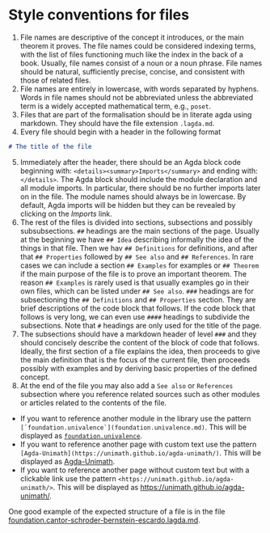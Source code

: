 
# Style conventions for files

1. File names are descriptive of the concept it introduces, or the main theorem it proves. The file names could be considered indexing terms, with the list of files functioning much like the index in the back of a book. Usually, file names consist of a noun or a noun phrase. File names should be natural, sufficiently precise, concise, and consistent with those of related files.
2. File names are entirely in lowercase, with words separated by hyphens. Words in file names should not be abbreviated unless the abbreviated term is a widely accepted mathematical term, e.g., `poset`.
3. Files that are part of the formalisation should be in literate agda using markdown. They should have the file extension `.lagda.md`.
4. Every file should begin with a header in the following format
```md
# The title of the file
```
5. Immediately after the header, there should be an Agda block code beginning
with: `<details><summary>Imports</summary>` and ending with: `</details>`. The
Agda block should include the module declaration and all module imports. In
particular, there should be no further imports later on in the file. The module
names should always be in lowercase. By default, Agda imports will be hidden but
they can be revealed by clicking on the *Imports* link.
6. The rest of the files is divided into sections, subsections and possibly subsubsections. `##` headings are the main sections of the page. Usually at the beginning we have `## Idea` describing informally the idea of the things in that file. Then we hav `## Definitions` for definitions, and after that `## Properties` followed by `## See also` and `## References`. In rare cases we can include a section `## Examples` for examples or `## Theorem` if the main purpose of the file is to prove an important theorem. The reason `## Examples` is rarely used is that usually examples go in their own files, which can be listed under `## See also`.
`###` headings are for subsectioning the `## Definitions` and `## Properties` section. They are brief descriptions of the code block that follows. If the code block that follows is very long, we can even use `####` headings to subdivide the subsections.
Note that `#` headings are only used for the title of the page.
7. The subsections should have a markdown header of level `###` and they should concisely describe the content of the block of code that follows.
Ideally, the first section of a file explains the idea, then proceeds to give the main definition that is the focus of the current file, then proceeds possibly with examples and by deriving basic properties of the defined concept. 
8. At the end of the file you may also add a `See also` or `References` subsection where you reference related sources such as other modules or articles related to the contents of the file.

- If you want to reference another module in the library use the pattern
  ```[`foundation.univalence`](foundation.univalence.md)```.
  This will be displayed as [`foundation.univalence`](foundation.univalence.md).
- If you want to reference another page with custom text use the pattern ```[Agda-Unimath](https://unimath.github.io/agda-unimath/)```.
  This will be displayed as [Agda-Unimath](https://unimath.github.io/agda-unimath/).
- If you want to reference another page without custom text but with a clickable link use the pattern ```<https://unimath.github.io/agda-unimath/>```.
  This will be displayed as <https://unimath.github.io/agda-unimath/>.

One good example of the expected structure of a file is in the file [foundation.cantor-schroder-bernstein-escardo.lagda.md](https://raw.githubusercontent.com/UniMath/agda-unimath/master/src/foundation/cantor-schroder-bernstein-escardo.lagda.md).